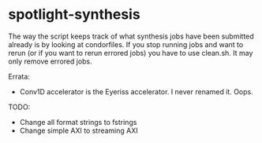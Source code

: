 # spotlight-synthesis

The way the script keeps track of what synthesis jobs have been submitted already is by looking at condorfiles.
If you stop running jobs and want to rerun (or if you want to rerun errored jobs)
you have to use clean.sh. It may only remove errored jobs.


Errata:
 - Conv1D accelerator is the Eyeriss accelerator. I never renamed it. Oops.

TODO:
 - Change all format strings to fstrings
 - Change simple AXI to streaming AXI
